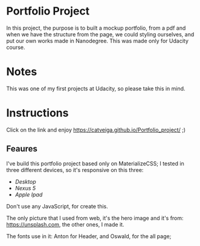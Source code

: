 # Portfolio Project

In this project, the purpose is to built a mockup portfolio, from a pdf and when we have the structure from the page, we could styling ourselves, and put our own works made in Nanodegree.
This was made only for Udacity course.

# Notes

This was one of my first projects at Udacity, so please take this in mind.

# Instructions

Click on the link and enjoy https://catveiga.github.io/Portfolio_project/ ;)

## Feaures

I've build this portfolio project based only on MaterializeCSS; I tested in three different devices, so it's responsive on this three:
- _Desktop_
- _Nexus 5_
- _Apple Ipad_


Don't use any JavaScript, for create this.

The only picture that I used from web, it's the hero image and  it's from: https://unsplash.com, the other ones, I made it. 

The fonts use in it: Anton for Header, and Oswald, for the all page;




